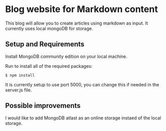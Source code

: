 # Blog website for Markdown content

This blog will allow you to create articles using markdown as input.
It currently uses local mongoDB for storage.

## Setup and Requirements

Install MongoDB community edition on your local machine.

Run to install all of the required packages:
```
$ npm install 
```

 It is currently setup to use port 5000, you can change this if needed in the server.js file.


## Possible improvements
I would like to add MongoDB atlast as an online storage instaed of the local storage.